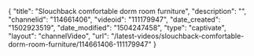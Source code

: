 {
    "title": "Slouchback comfortable dorm room furniture",
    "description": "",
    "channelid": "114661406",
    "videoid": "111179947",
    "date_created": "1502923519",
    "date_modified": "1504247458",
    "type": "captivate",
    "layout": "channelVideo",
    "url": "\/latest-videos\/slouchback-comfortable-dorm-room-furniture\/114661406-111179947"
}